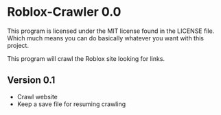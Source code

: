 Roblox-Crawler 0.0
==================

This program is licensed under the MIT license found in the LICENSE file. Which much means you can do basically whatever you want with this project.

This program will crawl the Roblox site looking for links.

Version 0.1
-----------
* Crawl website
* Keep a save file for resuming crawling

